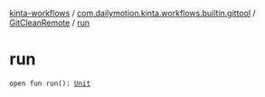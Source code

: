 [kinta-workflows](../../index.md) / [com.dailymotion.kinta.workflows.builtin.gittool](../index.md) / [GitCleanRemote](index.md) / [run](./run.md)

# run

`open fun run(): `[`Unit`](https://kotlinlang.org/api/latest/jvm/stdlib/kotlin/-unit/index.html)